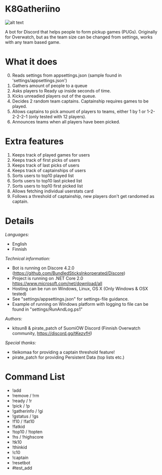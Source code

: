 # K8Gatheriino

![alt text](https://github.com/kitsun8/K8Gatheriino/blob/master/screenshots/gatheriino3.PNG)


A bot for Discord that helps people to form pickup games (PUGs).
Originally for Overwatch, but as the team size can be changed from settings, works with any team based game.

# What it does
0. Reads settings from appsettings.json (sample found in 'settings/appsettings.json')
1. Gathers <INSERT QUEUE SIZE> amount of people to a queue
2. Asks players to Ready up inside <INSERT TIME> seconds of time.
3. Kicks unreadied players out of the queue.
4. Decides 2 random team captains. Captainship requires <INSERT THRESHOLD> games to be played.
5. Allows captains to pick <INSERT QUEUE SIZE> amount of players to teams, either 1 by 1 or 1-2-2-2-2-1 (only tested with 12 players).
6. Announces teams when all players have been picked.

# Extra features
1. Keeps track of played games for users
2. Keeps track of first picks of users
3. Keeps track of last picks of users
4. Keeps track of captainships of users
4. Sorts users to top10 played list
5. Sorts users to top10 last picked list
6. Sorts users to top10 first picked list
7. Allows fetching individual userstats card
8. Follows a threshold of captainship, new players don't get randomed as captain.

# Details

*Languages:*
- English
- Finnish

*Technical information:*
- Bot is running on Discore 4.2.0 (https://github.com/BundledSticksInkorperated/Discore)
- Project is running on .NET Core 2.0 https://www.microsoft.com/net/download/all
- Hosting can be run on Windows, Linux, OS X (Only Windows & OSX tested)
- See "settings/appsettings.json" for settings-file guidance.
- Example of running on Windows platform with logging to file can be found in "settings/RunAndLog.ps1"

*Authors:* 
- kitsun8 & pirate_patch of SuomiOW Discord (Finnish Overwatch community, https://discord.gg/tKezvfH)

*Special thanks:* 
- tleikomaa for providing a captain threshold feature!
- pirate_patch for providing Persistent Data (top lists etc.)

# Command List

- !add
- !remove / !rm
- !ready / !r
- !pick / !p
- !gatherinfo / !gi
- !gstatus / !gs
- !f10 / !fat10
- !fatkid
- !top10 / !topten
- !hs / !highscore
- !tk10
- !thinkid
- !c10
- !captain
- !resetbot
- #test_add
